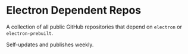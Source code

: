 # Electron Dependent Repos

A collection of all public GitHub repositories that depend on `electron` or `electron-prebuilt`.

Self-updates and publishes weekly.
